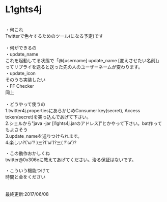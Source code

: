 # L1ghts4j
</br>
・何これ</br>
  Twitterで色々するためのツール(になる予定)です</br>
</br>
・何ができるの</br>
  ・update_name</br>
    これを起動してる状態で「@[username] update_name [変えさせたい名前]」ってリプライを送ると送った先の人のユーザーネームが変わります。</br>
  ・update_icon</br>
    そのうち実装したい</br>
  ・FF Checker</br>
    同上</br>
</br>
・どうやって使うの</br>
  1.twitter4j.propertiesにあらかじめConsumer key(secret), Access token(secret)を突っ込んであげて下さい。</br>
  2.シェルから"java -jar [l1ghts4j.jarのアドレス]"とかやって下さい。bat作ってもよさそう</br>
  3.update_nameを送りつけられます。</br>
  4.楽しい?('ω'? )三?('ω')?三( ?'ω')?</br>

・この動作おかしくね</br>
  twitter@0x306eに教えてあげてください。治る保証はないです。</br>

・こういう機能つけて</br>
  時間と金をください</br>
</br>
</br>
最終更新:2017/06/08
